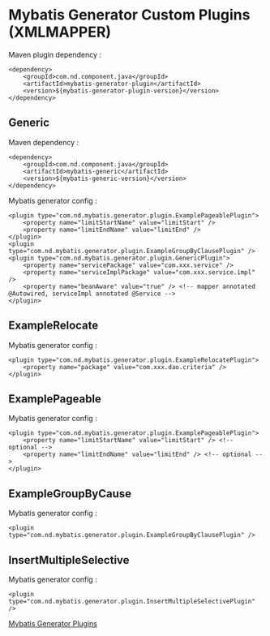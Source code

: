 Mybatis Generator Custom Plugins (XMLMAPPER)
=

Maven plugin dependency :

	<dependency>
		<groupId>com.nd.component.java</groupId>
		<artifactId>mybatis-generator-plugin</artifactId>
		<version>${mybatis-generator-plugin-version}</version>
	</dependency>

Generic
-
Maven dependency :

	<dependency>
		<groupId>com.nd.component.java</groupId>
		<artifactId>mybatis-generic</artifactId>
		<version>${mybatis-generic-version}</version>
	</dependency>

Mybatis generator config :

	<plugin type="com.nd.mybatis.generator.plugin.ExamplePageablePlugin">
		<property name="limitStartName" value="limitStart" />
		<property name="limitEndName" value="limitEnd" />
	</plugin>
	<plugin type="com.nd.mybatis.generator.plugin.ExampleGroupByClausePlugin" />
	<plugin type="com.nd.mybatis.generator.plugin.GenericPlugin">
		<property name="servicePackage" value="com.xxx.service" />
		<property name="serviceImplPackage" value="com.xxx.service.impl" />
		<property name="beanAware" value="true" /> <!-- mapper annotated @Autowired, serviceImpl annotated @Service -->
	</plugin>


ExampleRelocate
-
Mybatis generator config :

	<plugin type="com.nd.mybatis.generator.plugin.ExampleRelocatePlugin">
		<property name="package" value="com.xxx.dao.criteria" />
	</plugin>


ExamplePageable
-
Mybatis generator config :

	<plugin type="com.nd.mybatis.generator.plugin.ExamplePageablePlugin">
		<property name="limitStartName" value="limitStart" /> <!-- optional -->
		<property name="limitEndName" value="limitEnd" /> <!-- optional -->
	</plugin>


ExampleGroupByCause
-
Mybatis generator config :

	<plugin type="com.nd.mybatis.generator.plugin.ExampleGroupByClausePlugin" />


InsertMultipleSelective
-
Mybatis generator config :

	<plugin type="com.nd.mybatis.generator.plugin.InsertMultipleSelectivePlugin" />


[Mybatis Generator Plugins](http://www.mybatis.org/generator/reference/pluggingIn.html)
